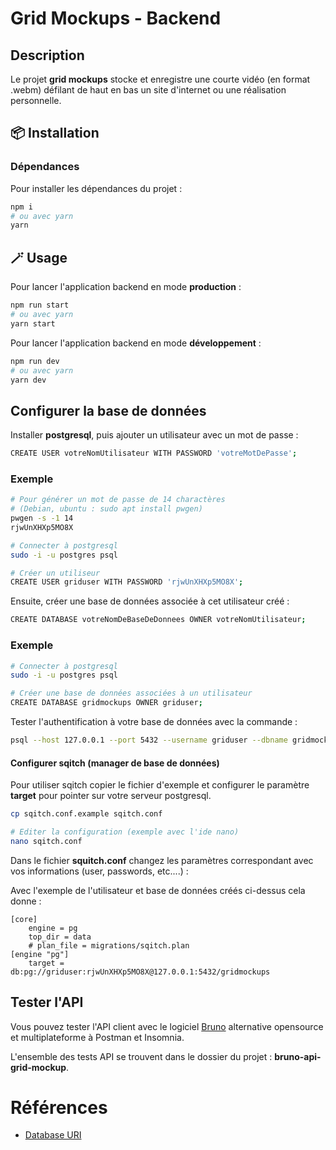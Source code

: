 # Grid Mockups - Backend

## **Description**

Le projet **grid mockups** stocke et enregistre une courte vidéo (en format .webm) défilant de haut en bas un site d'internet ou une réalisation personnelle. 

## 📦 **Installation**

### **Dépendances**

Pour installer les dépendances du projet :

```bash
npm i
# ou avec yarn
yarn
```

## 🪄 **Usage**

Pour lancer l'application backend en mode **production** :

```bash
npm run start
# ou avec yarn
yarn start
```

Pour lancer l'application backend en mode **développement** :

```bash
npm run dev
# ou avec yarn
yarn dev
```

## Configurer la base de données

Installer **postgresql**, puis ajouter un utilisateur avec un mot de passe :

```sh
CREATE USER votreNomUtilisateur WITH PASSWORD 'votreMotDePasse';
```

### Exemple

```sh
# Pour générer un mot de passe de 14 charactères
# (Debian, ubuntu : sudo apt install pwgen)
pwgen -s -1 14 
rjwUnXHXp5MO8X

# Connecter à postgresql
sudo -i -u postgres psql

# Créer un utiliseur
CREATE USER griduser WITH PASSWORD 'rjwUnXHXp5MO8X';
```

Ensuite, créer une base de données associée à cet utilisateur créé :

```sh
CREATE DATABASE votreNomDeBaseDeDonnees OWNER votreNomUtilisateur;
```

### Exemple 

```sh
# Connecter à postgresql
sudo -i -u postgres psql

# Créer une base de données associées à un utilisateur
CREATE DATABASE gridmockups OWNER griduser;
```

Tester l'authentification à votre base de données avec la commande :
```sh
psql --host 127.0.0.1 --port 5432 --username griduser --dbname gridmockups -W
```

#### Configurer sqitch (manager de base de données)

Pour utiliser sqitch copier le fichier d'exemple et configurer le paramètre **target** pour pointer sur votre serveur postgresql.

```sh
cp sqitch.conf.example sqitch.conf

# Editer la configuration (exemple avec l'ide nano)
nano sqitch.conf 
```

Dans le fichier **squitch.conf** changez les paramètres correspondant avec vos informations (user, passwords, etc....) :

Avec l'exemple de l'utilisateur et base de données créés ci-dessus cela donne :

```text
[core]
	engine = pg
	top_dir = data
	# plan_file = migrations/sqitch.plan
[engine "pg"]
	target = db:pg://griduser:rjwUnXHXp5MO8X@127.0.0.1:5432/gridmockups
```

## Tester l'API

Vous pouvez tester l'API client avec le logiciel [Bruno](https://www.usebruno.com/) alternative opensource et multiplateforme à Postman et Insomnia.

L'ensemble des tests API se trouvent dans le dossier du projet : **bruno-api-grid-mockup**.

# Références

   * [Database URI](https://github.com/libwww-perl/uri-db/)